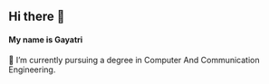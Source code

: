 ## Hi there 👋
#### My name is Gayatri 
🌱 I’m currently pursuing a degree in Computer And Communication Engineering.
